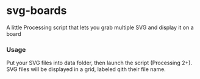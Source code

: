 # svg-boards
A little Processing script that lets you grab multiple SVG and display it on a board

### Usage
Put your SVG files into data folder, then launch the script (Processing 2+). SVG files will be displayed in a grid, labeled qith their file name.

